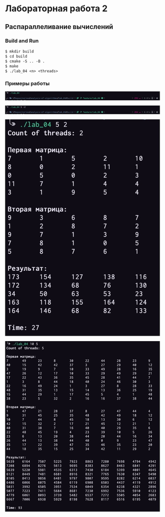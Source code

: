 # Лабораторная работа 2

## Распараллеливание вычислений

### Build and Run

```
$ mkdir build
$ cd build
$ cmake -S .. -B .
$ make
$ ./lab_04 <n> <threads>
```

### Примеры работы

![Пример1](img/zero_arg.png)

![Пример2](img/less_zero.png)

![Пример3](img/five.png)

![Пример4](img/ten.png)

